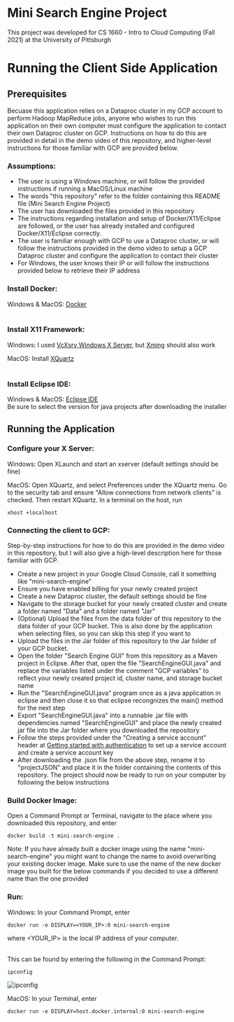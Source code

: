 # Mini Search Engine Project
This project was developed for CS 1660 - Intro to Cloud Computing (Fall 2021) at the University of Pittsburgh

# Running the Client Side Application

## **Prerequisites**
Becuase this application relies on a Dataproc cluster in my GCP account to perform Hadoop MapReduce jobs, anyone who wishes to run this application on their own computer must configure the application to contact their own Dataproc cluster on GCP. Instructions on how to do this are provided in detail in the demo video of this repository, and higher-level instructions for those familiar with GCP are provided below. 

### Assumptions:
- The user is using a Windows machine, or will follow the provided instructions if running a MacOS/Linux machine
- The words "this repository" refer to the folder containing this README file (Mini Search Engine Project)
- The user has downloaded the files provided in this repository
- The instructions regarding installation and setup of Docker/X11/Eclipse are followed, or the user has already installed and configured Docker/X11/Eclipse correctly.
- The user is familiar enough with GCP to use a Dataproc cluster, or will follow the instructions provided in the demo video to setup a GCP Dataproc cluster and configure the application to contact their cluster
- For Windows, the user knows their IP or will follow the instructions provided below to retrieve their IP address

### Install Docker:
Windows & MacOS: [Docker](https://www.docker.com/products/docker-desktop)<br/><br/>

### Install X11 Framework:
Windows: I used [VcXsrv Windows X Server](https://sourceforge.net/projects/vcxsrv/), but [Xming](https://sourceforge.net/projects/xming/) should also work

MacOS: Install [XQuartz](https://www.xquartz.org/)<br/><br/>

### Install Eclipse IDE:
Windows & MacOS: [Eclipse IDE](https://www.eclipse.org/downloads/)
<br/>Be sure to select the version for java projects after downloading the installer

## **Running the Application**

### Configure your X Server:
Windows: Open XLaunch and start an xserver (default settings should be fine)

MacOS: Open XQuartz, and select Preferences under the XQuartz menu. Go to the security tab and ensure "Allow connections from network clients" is checked. Then restart XQuartz. In a terminal on the host, run 
```
xhost +localhost
```

### Connecting the client to GCP:
Step-by-step instructions for how to do this are provided in the demo video in this repository, but I will also give a high-level description here for those familiar with GCP.
- Create a new project in your Google Cloud Console, call it something like "mini-search-engine"
- Ensure you have enabled billing for your newly created project
- Create a new Dataproc cluster, the default settings should be fine
- Navigate to the storage bucket for your newly created cluster and create a folder named "Data" and a folder named "Jar"
- (Optional) Upload the files from the data folder of this repository to the data folder of your GCP bucket. This is also done by the application when selecting files, so you can skip this step if you want to
- Upload the files in the Jar folder of this repository to the Jar folder of your GCP bucket.
- Open the folder "Search Engine GUI" from this repository as a Maven project in Eclipse. After that, open the file "SearchEngineGUI.java" and replace the variables listed under the comment "GCP variables" to reflect your newly created project id, cluster name, and storage bucket name
- Run the "SearchEngineGUI.java" program once as a java application in eclipse and then close it so that eclipse recongnizes the main() method for the next step
- Export "SearchEngineGUI.java" into a runnable .jar file with dependencies named "SearchEngineGUI" and place the newly created jar file into the Jar folder where you downloaded the repository
- Follow the steps provided under the "Creating a service account" header at [Getting started with authentication](https://cloud.google.com/docs/authentication/getting-started#cloud-console) to set up a service account and create a service account key
- After downloading the .json file from the above step, rename it to "projectJSON" and place it in the folder containing the contents of this repository. The project should now be ready to run on your computer by following the below instructions

### Build Docker Image:
Open a Command Prompt or Terminal, navigate to the place where you downloaded this repository, and enter
```
docker build -t mini-search-engine .
```
Note: If you have already built a docker image using the name "mini-search-engine" you might want to change the name to avoid overwriting your existing docker image. Make sure to use the name of the new docker image you built for the below commands if you decided to use a different name than the one provided

### Run:
Windows: In your Command Prompt, enter
```
docker run -e DISPLAY=<YOUR_IP>:0 mini-search-engine
```

where <YOUR_IP> is the local IP address of your computer.<br/><br/>

This can be found by entering the following in the Command Prompt:
```
ipconfig
```

![ipconfig](https://user-images.githubusercontent.com/71043322/139515114-f02a3718-a06a-405d-816e-9f3f3d7b4c1c.PNG)

MacOS: In your Terminal, enter
```
docker run -e DISPLAY=host.docker.internal:0 mini-search-engine
```
